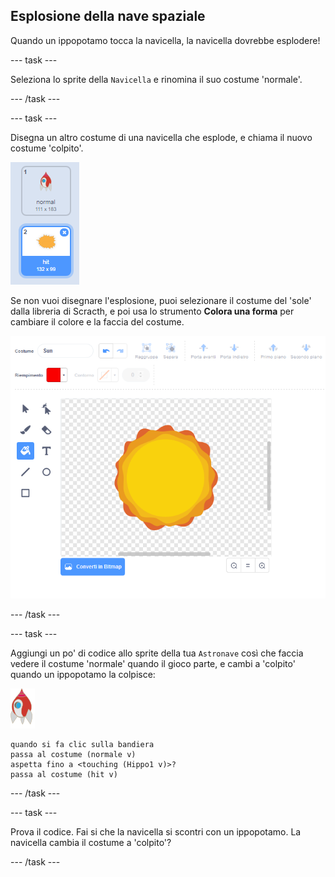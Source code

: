 ## Esplosione della nave spaziale

Quando un ippopotamo tocca la navicella, la navicella dovrebbe esplodere!

\--- task \---

Seleziona lo sprite della `Navicella` e rinomina il suo costume 'normale'.

\--- /task \---

\--- task \---

Disegna un altro costume di una navicella che esplode, e chiama il nuovo costume 'colpito'.

![screenshot](images/invaders-spaceship-costumes.png)

Se non vuoi disegnare l'esplosione, puoi selezionare il costume del 'sole' dalla libreria di Scracth, e poi usa lo strumento **Colora una forma** per cambiare il colore e la faccia del costume.

![screenshot](images/invaders-sun.png)

\--- /task \---

\--- task \---

Aggiungi un po' di codice allo sprite della tua `Astronave` così che faccia vedere il costume 'normale' quando il gioco parte, e cambi a 'colpito' quando un ippopotamo la colpisce:

![sprite razzo](images/rocket-sprite.png)

```blocks3
quando si fa clic sulla bandiera
passa al costume (normale v)
aspetta fino a <touching (Hippo1 v)>?
passa al costume (hit v)
```

\--- /task \---

\--- task \---

Prova il codice. Fai si che la navicella si scontri con un ippopotamo. La navicella cambia il costume a 'colpito'?

\--- /task \---